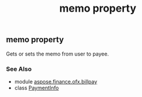 ﻿---
title: memo property
second_title: Aspose.Finance for Python via .NET API References
description: 
type: docs
weight: 90
url: /python-net/aspose.finance.ofx.billpay/paymentinfo/memo/
is_root: false
---

## memo property


Gets or sets the memo from user to payee.

### See Also
* module [aspose.finance.ofx.billpay](../../)
* class [PaymentInfo](/finance/python-net/aspose.finance.ofx.billpay/paymentinfo)
